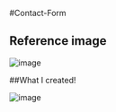 #Contact-Form

## Reference image

![image](https://user-images.githubusercontent.com/84569241/183704140-c452a505-a081-443e-ac99-fc43d87a1460.png)

##What I created!

![image](https://user-images.githubusercontent.com/84569241/183704248-b79882aa-ae6e-4dc4-82af-57772a0b40c2.png)
